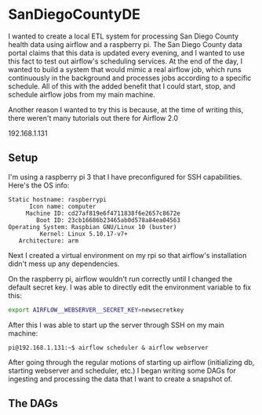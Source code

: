 # SanDiegoCountyDE

I wanted to create a local ETL system for processing San Diego County health data using airflow and a raspberry pi. The San Diego County data portal claims that this data is updated every evening, and I wanted to use this fact to test out airflow's scheduling services. At the end of the day, I wanted to build a system that would mimic a real airflow job, which runs continuously in the background and processes jobs according to a specific schedule. All of this with the added benefit that I could start, stop, and schedule airflow jobs from my main machine.


Another reason I wanted to try this is because, at the time of writing this, there weren't many tutorials out there for Airflow 2.0

192.168.1.131

## Setup

I'm using a raspberry pi 3 that I have preconfigured for SSH capabilities. Here's the OS info:

```
Static hostname: raspberrypi
      Icon name: computer
     Machine ID: cd27af819e6f4711838f6e2657c8672e
        Boot ID: 23cb16686b23465ab0d578a84ea04563
Operating System: Raspbian GNU/Linux 10 (buster)
         Kernel: Linux 5.10.17-v7+
   Architecture: arm
```

Next I created a virtual environment on my rpi so that airflow's installation didn't mess up any dependencies.


On the raspberry pi, airflow wouldn't run correctly until I changed the default secret key. I was able to directly edit the environment variable to fix this:

```bash
export AIRFLOW__WEBSERVER__SECRET_KEY=newsecretkey
```

After this I was able to start up the server through SSH on my main machine:

```console
pi@192.168.1.131:~$ airflow scheduler & airflow webserver
```

After going through the regular motions of starting up airflow (initializing db, starting webserver and scheduler, etc.) I began writing some DAGs for ingesting and processing the data that I want to create a snapshot of.





## The DAGs

